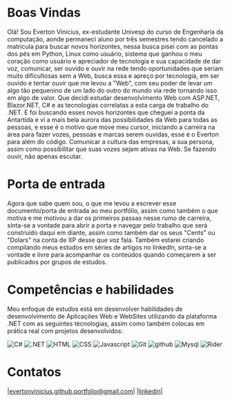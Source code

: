 # Boas Vindas
  Olá! Sou Everton Vinicius, ex-estudante Univesp do curso de Engenharia da computação, aonde permaneci aluno por três semestres tendo cancelado a matricula para buscar novos horizontes, nessa busca
pisei com as pontas dos pés em Python, Linux como usuário, sistema que ganhou o meu coração como usuário e apreciador de tecnologia e sua capacidade de dar voz, comunicar, ser ouvido e ouvir na 
rede tendo oportunidades que seriam muito difícultosas sem a Web, busca essa e apreço por tecnologia, em ser ouvido e tentar ouvir que me levou a "Web", com seu poder de levar um algo tão pequenino
de um lado do outro do mundo via rede tornando isso em algo de valor. Que decidi estudar desenvolvimento Web com ASP.NET, Blazor.NET, C# e as tecnologias correlatas a esta carga de trabalho do .NET.
E foi buscando esses novos horizontes que cheguei a ponta da Antartida e vi a mais bela aurora das possibilidades da Web para todas as pessoas, e esse é o motivo que move meu cursor, 
iniciando a carreira na área para fazer vozes, pessoas e marcas serem ouvidas, esse é o Everton para além do código. Comunicar a cultura das empresas, a sua persona, assim como possibilitar que 
suas vozes sejam ativas na Web. Se fazendo ouvir, não apenas escutar.

# Porta de entrada
  Agora que sabe quem sou, o que me levou a escrever esse documento/porta de entrada ao meu portfólio, assim como também o que motiva e me motivou a dar os primeiros passas nesse rumo de carreira,
sinta-se a vontade para abrir a porta e navegar pelo trabalho que será construido daqui em diante, assim como também dar os seus "Cents" ou "Dolars" na conta de XP desse que voz fala. Também estarei
criando compilando meus estudos em séries de artigos no linkedln, sinta-se a vontade e livre para acompanhar os conteúdos quando começarem a ser publicados por grupos de estudos.

# Competências e habilidades
  Meu enfoque de estudos está em desenvolver habilidades de desenvolvimento de Aplicações Web e WebSites utilizando da plataforma .NET com as seguintes técnologias, assim como também colocas em
prática real com projetos desenvolvidos:
  
![C#](https://skillicons.dev/icons?i=cs) ![.NET](https://skillicons.dev/icons?i=dotnet) ![HTML](https://skillicons.dev/icons?i=html) ![CSS](https://skillicons.dev/icons?i=css) 
![Javascript](https://skillicons.dev/icons?i=javascript) ![Git](https://skillicons.dev/icons?i=git) ![github](https://skillicons.dev/icons?i=github) ![Mysql](https://skillicons.dev/icons?i=mysql)
![Rider](https://skillicons.dev/icons?i=rider)

# Contatos

|[evertonvinicius.github.portfolio@gmail.com](mailto:evertonvinicius.github.portfolio@gmail.com)| |[linkedin](https://www.linkedin.com/in/everton-v-s-varine)|


